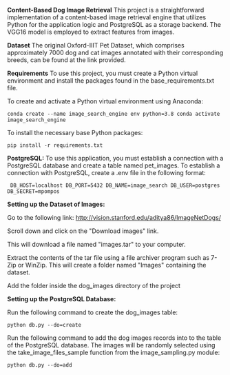 **Content-Based Dog Image Retrieval**
This project is a straightforward implementation of a content-based image retrieval engine that utilizes Python for the application logic and PostgreSQL as a storage backend. The VGG16 model is employed to extract features from images.

**Dataset**
The original Oxford-IIIT Pet Dataset, which comprises approximately 7000 dog and cat images annotated with their corresponding breeds, can be found at the link provided.

**Requirements**
To use this project, you must create a Python virtual environment and install the packages found in the base_requirements.txt file.

To create and activate a Python virtual environment using Anaconda:

`conda create --name image_search_engine env python=3.8
conda activate image_search_engine`

To install the necessary base Python packages:

`pip install -r requirements.txt`

**PostgreSQL:**
To use this application, you must establish a connection with a PostgreSQL database and create a table named pet_images. To establish a connection with PostgreSQL, create a .env file in the following format:

`
DB_HOST=localhost
DB_PORT=5432
DB_NAME=image_search
DB_USER=postgres
DB_SECRET=mpompos`

**Setting up the Dataset of Images:**

Go to the following link: http://vision.stanford.edu/aditya86/ImageNetDogs/

Scroll down and click on the "Download images" link.

This will download a file named "images.tar" to your computer.

Extract the contents of the tar file using a file archiver program such as 7-Zip or WinZip. This will create a folder named "Images" containing the dataset.

Add the folder inside the dog_images directory of the project

**Setting up the PostgreSQL Database:**

Run the following command to create the dog_images table:

`python db.py --do=create`

Run the following command to add the dog images records into to the table of the PostgreSQL database. The images will be randomly selected using the take_image_files_sample function from the image_sampling.py module:

`python db.py --do=add`
